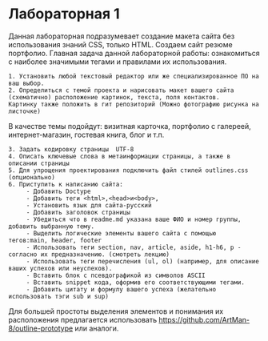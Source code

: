 
# Лабораторная 1

Данная лабораторная подразумевает создание макета сайта без использования знаний CSS, только HTML. 
Создаем сайт резюме портфолио. Главная задача данной лабораторной работы: ознакомиться с наиболее значимыми тегами и правилами их использования.




    1. Установить любой текстовый редактор или же специализированное ПО на ваш выбор.
    2. Определиться с темой проекта и нарисовать макет вашего сайта (схематично) расположение картинок, текста, поля контактов.
    Картинку также положить в гит репозиторий (Можно фотографию рисунка на листочке)

В качестве темы подойдут: визитная карточка, портфолио с галереей, интернет-магазин, гостевая книга, блог и т.п.

    3. Задать кодировку страницы  UTF-8
    4. Описать ключевые слова в метаинформации страницы, а также в описании страницы
    5. Для упрощения проектирования подключить файл стилей outlines.css (опционально)
    6. Приступить к написанию сайта:
         - Добавить Doctype
         - Добавить теги <html>,<head>и<body>,
         - Установить язык для сайта-русский
         - Добавить заголовок страницы
         - Убедиться что в readme.md указана ваше ФИО и номер группы, добавить выбранную тему.
         - Выделить логические элементы вашего сайта с помощью  тегов:main, header, footer
         - Использовать теги section, nav, article, aside, h1-h6, p - согласно их предназначению. (смотреть лекцию)
         - Использовать теги перечисления (ul, ol) (например, для описание ваших успехов или неуспехов).
         - Вставить блок с псевдографикой из символов ASCII
         - Вставить snippet кода, оформив его соответствующими тегами.
         - Добавить цитату и формулу вашего успеха (желательно использовать тэги sub и sup)
Для большей простоты выделения элементов и понимания их расположения предлагается использовать https://github.com/ArtMan-8/outline-prototype или аналоги.
